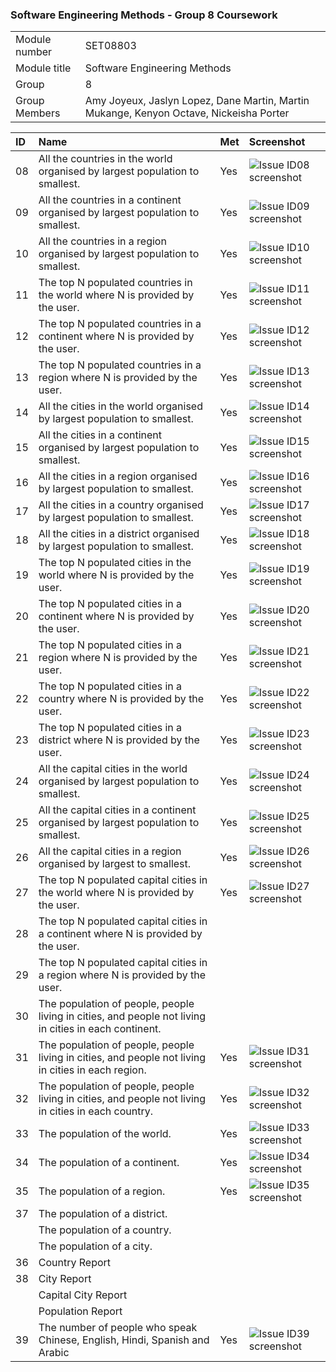 ### Software Engineering Methods - Group 8 Coursework

| | |
| --- | --- |
| Module number | SET08803 |
| Module title | Software Engineering Methods |
| Group | 8 |
| Group Members | Amy Joyeux, Jaslyn Lopez, Dane Martin, Martin Mukange, Kenyon Octave, Nickeisha Porter |


|ID| Name                                                                                      | Met | Screenshot                                                                                                                          |
|:----|:------------------------------------------------------------------------------------------|:----|:------------------------------------------------------------------------------------------------------------------------------------|
|08| All the countries in the world organised by largest population to smallest.               | Yes | ![Issue ID08 screenshot](https://github.com/Dane316/Group8/blob/master/screenshots/08_Countries_by_large-small.png)                 |
|09| All the countries in a continent organised by largest population to smallest.             | Yes | ![Issue ID09 screenshot](https://github.com/Dane316/Group8/blob/master/screenshots/09_Countries_by_continent_large-small.png)       |
|10| All the countries in a region organised by largest population to smallest.                | Yes | ![Issue ID10 screenshot](https://github.com/Dane316/Group8/blob/master/screenshots/10_Countries_by_region_large-small.png)          |
|11| The top N populated countries in the world where N is provided by the user.               | Yes | ![Issue ID11 screenshot](https://github.com/Dane316/Group8/blob/master/screenshots/11_Top_countries.png)                            |
|12| The top N populated countries in a continent where N is provided by the user.             | Yes | ![Issue ID12 screenshot](https://github.com/Dane316/Group8/blob/master/screenshots/12_Top_countries_in_continent.png)               |
|13| The top N populated countries in a region where N is provided by the user.                | Yes | ![Issue ID13 screenshot](https://github.com/Dane316/Group8/blob/master/screenshots/13_Top_countries_in_caribbean.png)               |
|14| All the cities in the world organised by largest population to smallest.                  | Yes | ![Issue ID14 screenshot](https://github.com/Dane316/Group8/blob/master/screenshots/14_All_the_cities_in_the_world.png)              |
|15| All the cities in a continent organised by largest population to smallest.                | Yes | ![Issue ID15 screenshot](https://github.com/Dane316/Group8/blob/master/screenshots/15_Cities_in_continent_North_America.png)        |
|16| All the cities in a region organised by largest population to smallest.                   | Yes | ![Issue ID16 screenshot](https://github.com/Dane316/Group8/blob/master/screenshots/16_All_cities_Caribbean_region.png)              |
|17| All the cities in a country organised by largest population to smallest.                  | Yes | ![Issue ID17 screenshot](https://github.com/Dane316/Group8/blob/master/screenshots/17_All_cities_in_country.png)                    |
|18| All the cities in a district organised by largest population to smallest.                 | Yes | ![Issue ID18 screenshot](https://github.com/Dane316/Group8/blob/master/screenshots/18_All_cities_in_district.png)                   |
|19| The top N populated cities in the world where N is provided by the user.                  | Yes | ![Issue ID19 screenshot](https://github.com/Dane316/Group8/blob/master/screenshots/19_Top_Populated_Cities_World.png)               |
|20| The top N populated cities in a continent where N is provided by the user.                | Yes | ![Issue ID20 screenshot](https://github.com/Dane316/Group8/blob/master/screenshots/20_Top_populated_cities_continent.png)           |
|21| The top N populated cities in a region where N is provided by the user.                   | Yes | ![Issue ID21 screenshot](https://github.com/Dane316/Group8/blob/master/screenshots/21_Top_populated_cities_region.png)              |
|22| The top N populated cities in a country where N is provided by the user.                  | Yes | ![Issue ID22 screenshot](https://github.com/Dane316/Group8/blob/master/screenshots/22_Top_populated_cities_country.png)             |
|23| The top N populated cities in a district where N is provided by the user.                 | Yes | ![Issue ID23 screenshot](https://github.com/Dane316/Group8/blob/master/screenshots/23_Top_populated_cities_district.png)            |
|24| All the capital cities in the world organised by largest population to smallest.          | Yes | ![Issue ID24 screenshot](https://github.com/Dane316/Group8/blob/master/screenshots/24_All_Capital_Cities_in_the_world.PNG)          |
|25| All the capital cities in a continent organised by largest population to smallest.        | Yes | ![Issue ID25 screenshot](https://github.com/Dane316/Group8/blob/master/screenshots/25_All_Capital_Cities_in_a_Continent.PNG)        |
|26| All the capital cities in a region organised by largest to smallest.                      | Yes | ![Issue ID26 screenshot](https://github.com/Dane316/Group8/blob/master/screenshots/26_All_Capital_Cities_in_a_Region.PNG)           |
|27| The top N populated capital cities in the world where N is provided by the user.          | Yes | ![Issue ID27 screenshot](https://github.com/Dane316/Group8/blob/master/screenshots/27_Top_N_Capital_Cities_in_the_world.PNG)        |
|28| The top N populated capital cities in a continent where N is provided by the user.        |     |                                                                                                                                     |
|29| The top N populated capital cities in a region where N is provided by the user.           |     |                                                                                                                                     |
|30| The population of people, people living in cities, and people not living in cities in each continent. |     |                                                                                                                                     |
|31| The population of people, people living in cities, and people not living in cities in each region. |   Yes  | ![Issue ID31 screenshot](https://github.com/Dane316/Group8/blob/master/screenshots/31_Region_CityPopulation_NonCityPopulation.png)  |
|32| The population of people, people living in cities, and people not living in cities in each country. |   Yes  | ![Issue ID32 screenshot](https://github.com/Dane316/Group8/blob/master/screenshots/32_Country_CityPopulation_NonCityPopulation.png) |
|33| The population of the world.                                                              | Yes | ![Issue ID33 screenshot](https://github.com/Dane316/Group8/blob/master/screenshots/33_Population_of_the_world.PNG)                  |
|34| The population of a continent.                                                            | Yes | ![Issue ID34 screenshot](https://github.com/Dane316/Group8/blob/master/screenshots/34_Population_For_Continent.PNG)                 |
|35| The population of a region.                                                               | Yes | ![Issue ID35 screenshot](https://github.com/Dane316/Group8/blob/master/screenshots/35_Population_For_Region.PNG)                    |
|37| The population of a district.                                                             |     |                                                                                                                                     |
| | The population of a country.                                                              |     |                                                                                                                                     |
| | The population of a city.                                                                 |     |                                                                                                                                     |
|36| Country Report                                                                            |     |                                                                                                                                     |
|38| City Report                                                                               |     |                                                                                                                                     |
| | Capital City Report                                                                       |     |                                                                                                                                     |
| | Population Report                                                                         |     |                                                                                                                                     |
|39| The number of people who speak Chinese, English, Hindi, Spanish and Arabic | Yes | ![Issue ID39 screenshot](https://github.com/Dane316/Group8/blob/master/screenshots/39_Language.PNG)                                 |
